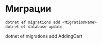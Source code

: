 ﻿# Миграции
`dotnet ef migrations add <MigrationName>` \
`dotnet ef database update`

dotnet ef migrations add AddingCart